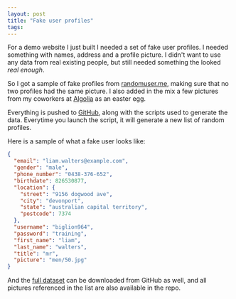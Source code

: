 ```yaml
---
layout: post
title: "Fake user profiles"
tags:
---
```


For a demo website I just built I needed a set of fake user profiles. I needed
something with names, address and a profile picture. I didn't want to use any
data from real existing people, but still needed something the looked _real
enough_.

So I got a sample of fake profiles from [randomuser.me][1], making sure that no
two profiles had the same picture. I also added in the mix a few pictures from
my coworkers at [Algolia][2] as an easter egg.

Everything is pushed to [GitHub][3], along
with the scripts used to generate the data. Everytime you launch the script, it
will generate a new list of random profiles.

Here is a sample of what a fake user looks like:

```json
{
  "email": "liam.walters@example.com",
  "gender": "male",
  "phone_number": "0438-376-652",
  "birthdate": 826530877,
  "location": {
    "street": "9156 dogwood ave",
    "city": "devonport",
    "state": "australian capital territory",
    "postcode": 7374
  },
  "username": "biglion964",
  "password": "training",
  "first_name": "liam",
  "last_name": "walters",
  "title": "mr",
  "picture": "men/50.jpg"
}
```

And the [full dataset][4] can be downloaded from GitHub as well, and all
pictures referenced in the list are also available in the repo.

[1]: https://randomuser.me
[2]: https://www.algolia.com
[3]: https://github.com/pixelastic/fakeusers
[4]: https://github.com/pixelastic/fakeusers/blob/master/data/final.json
